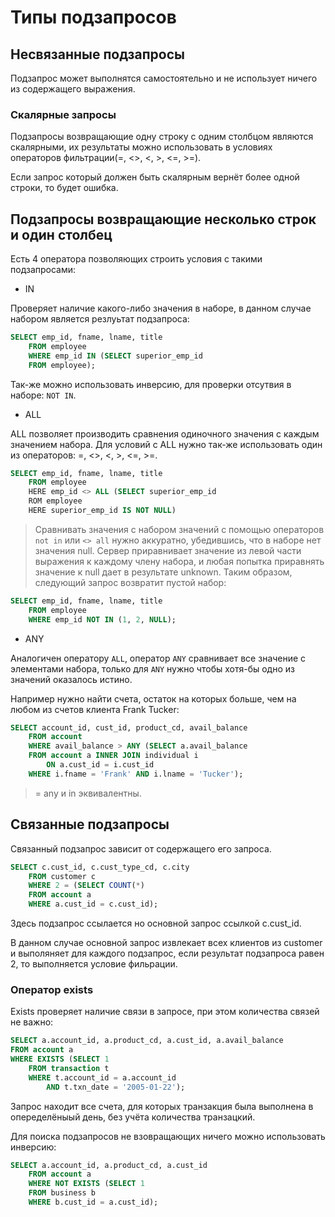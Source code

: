 # Типы подзапросов

## Несвязанные подзапросы

Подзапрос может выполнятся самостоятельно и не использует ничего из содержащего выражения. 

### Скалярные запросы

Подзапросы возвращающие одну строку с одним столбцом являются скалярными, их результаты можно использовать в условиях операторов фильтрации(=, <>, <, >, <=, >=).

Если запрос который должен быть скалярным вернёт более одной строки, то будет ошибка.

## Подзапросы возвращающие несколько строк и один столбец

Есть 4 оператора позволяющих строить условия с такими подзапросами:

* IN

Проверяет наличие какого-либо значения в наборе, в данном случае набором является резлуьтат подзапроса:
```SQL
SELECT emp_id, fname, lname, title
    FROM employee
    WHERE emp_id IN (SELECT superior_emp_id
    FROM employee);
```

Так-же можно использовать инверсию, для проверки отсутвия в наборе: `NOT IN`.

* ALL

ALL позволяет производить сравнения одиночного значения с каждым значением набора. Для условий с ALL нужно так-же использовать один из операторов: =, <>, <, >, <=, >=. 

```SQL
SELECT emp_id, fname, lname, title
    FROM employee
    HERE emp_id <> ALL (SELECT superior_emp_id
    ROM employee
    HERE superior_emp_id IS NOT NULL)
```

>Сравнивать значения с набором значений с помощью операторов `not in` или `<> all` нужно аккуратно, убедившись, что в наборе нет значения null. Сервер приравнивает значение из левой части выражения к каждому члену набора, и любая попытка приравнять значение к null дает в результате unknown. Таким образом, следующий запрос возвратит пустой набор:
```SQL
SELECT emp_id, fname, lname, title
    FROM employee
    WHERE emp_id NOT IN (1, 2, NULL);
```
* ANY

Аналогичен оператору `ALL`, оператор `ANY` сравнивает все значение с элементами набора, только для `ANY` нужно чтобы хотя-бы одно из значений оказалось истино. 

Например нужно найти счета, остаток на которых больше, чем на любом из счетов клиента Frank Tucker:
```SQL
SELECT account_id, cust_id, product_cd, avail_balance
    FROM account
    WHERE avail_balance > ANY (SELECT a.avail_balance
    FROM account a INNER JOIN individual i
        ON a.cust_id = i.cust_id
    WHERE i.fname = 'Frank' AND i.lname = 'Tucker');
```

> = any и in эквивалентны.

## Связанные подзапросы

Связанный подзапрос зависит от содержащего его запроса. 
```SQL
SELECT c.cust_id, c.cust_type_cd, c.city
    FROM customer c
    WHERE 2 = (SELECT COUNT(*)
    FROM account a
    WHERE a.cust_id = c.cust_id);
```

Здесь подзапрос ссылается но основной запрос ссылкой c.cust_id.

В данном случае основной запрос извлекает всех клиентов из customer и выполяняет для каждого подзапрос, если результат подзапроса равен 2, то выполняется условие фильрации.

### Оператор exists

Exists проверяет наличие связи в запросе, при этом количества связей не важно:
```SQL
SELECT a.account_id, a.product_cd, a.cust_id, a.avail_balance
FROM account a
WHERE EXISTS (SELECT 1
    FROM transaction t
    WHERE t.account_id = a.account_id
        AND t.txn_date = '2005-01-22');
```
Запрос находит все счета, для которых транзакция была выполнена в опеределёныый день, без учёта количества транзацкий.

Для поиска подзапросов не взовращающих ничего можно использовать инверсию:
```SQL
SELECT a.account_id, a.product_cd, a.cust_id
    FROM account a
    WHERE NOT EXISTS (SELECT 1
    FROM business b
    WHERE b.cust_id = a.cust_id);
```
